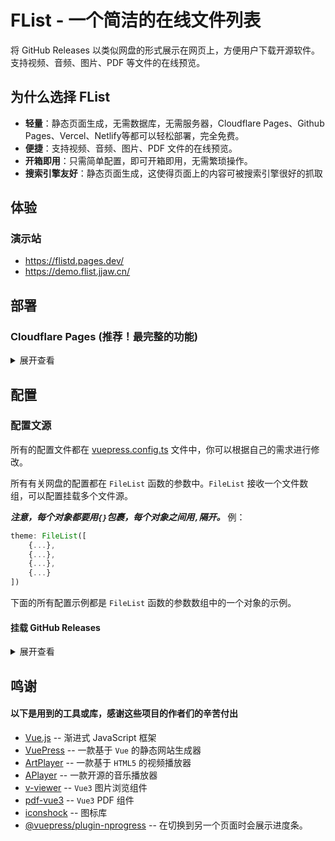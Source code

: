 # FList - 一个简洁的在线文件列表
将 GitHub Releases 以类似网盘的形式展示在网页上，方便用户下载开源软件。
支持视频、音频、图片、PDF 等文件的在线预览。

## 为什么选择 FList
- **轻量**：静态页面生成，无需数据库，无需服务器，Cloudflare Pages、Github Pages、Vercel、Netlify等都可以轻松部署，完全免费。
- **便捷**：支持视频、音频、图片、PDF 文件的在线预览。
- **开箱即用**：只需简单配置，即可开箱即用，无需繁琐操作。
- **搜索引擎友好**：静态页面生成，这使得页面上的内容可被搜索引擎很好的抓取

## 体验
### 演示站
- https://flistd.pages.dev/
- https://demo.flist.jjaw.cn/

## 部署
### Cloudflare Pages (推荐！最完整的功能)
<details>
<summary>展开查看</summary>

- Build command
``` shell
pnpm run build
```
- Build output directory
``` shell
.vuepress/dist
```

</details>


## 配置

### 配置文源
所有的配置文件都在 [vuepress.config.ts](vuepress.config.ts) 文件中，你可以根据自己的需求进行修改。


所有有关网盘的配置都在 ```FileList``` 函数的参数中。```FileList``` 接收一个文件数组，可以配置挂载多个文件源。


***注意，每个对象都要用```{}```包裹，每个对象之间用```,```隔开。*** 例：
``` typescript
theme: FileList([
    {...},
    {...},
    {...},
    {...}
])
```
下面的所有配置示例都是 ```FileList``` 函数的参数数组中的一个对象的示例。

#### 挂载 GitHub Releases

<details>
<summary>展开查看</summary>

将 ```jianjianai``` 的 ```FList``` 仓库挂载到根目录 ```/``` 下

- mountPath: 挂载路径,就是将文件源中的文件放到什么路径下
- analysis: 文件源分析器，这里使用的是 ```githubReleasesFilesAnalysis```，用于解析 GitHub Releases 中的文件
``` typescript
{
  mountPath:"/",
  analysis:githubReleasesFilesAnalysis({user:"jianjianai", repository:"FList"})
}
```
这样就把 ```jianjianai``` 的 ```FList``` 仓库挂载到了根目录 ```/``` 下了。但是如果直接从GitHub下载速度可能不佳。
并且由于跨域的原因，PDF，TXT，这些文件无法预览，只能下载。（视频图片音频可以预览）。建议配置下载代理。

如果你使用 ```Cloudflare Pages``` 则可以直接使用 ```cloudflarePagesDownProxy()``` 他会自动完成全部配置，
并且在开发阶段也有很好的预览体验。

- downProxy: 下载代理，设计上可以支持各种不太的代理，但是目前只有 ```cloudflarePagesDownProxy```。
``` typescript
{
  mountPath:"/",
  analysis:githubReleasesFilesAnalysis({user:"jianjianai", repository:"FList"}),
  downProxy:cloudflarePagesDownProxy(),
}
```

</details>



## 鸣谢
#### 以下是用到的工具或库，感谢这些项目的作者们的辛苦付出
- [Vue.js](https://github.com/vuepress/core) -- 渐进式 JavaScript 框架
- [VuePress](https://github.com/vuepress/core) -- 一款基于 `Vue` 的静态网站生成器
- [ArtPlayer](https://github.com/zhw2590582/ArtPlayer) -- 一款基于 `HTML5` 的视频播放器
- [APlayer](https://github.com/DIYgod/APlayer) -- 一款开源的音乐播放器
- [v-viewer](https://github.com/mirari/v-viewer) -- `Vue3` 图片浏览组件
- [pdf-vue3](https://github.com/hymhub/pdf-vue3) -- `Vue3` PDF 组件
- [iconshock](https://www.iconshock.com/) -- 图标库
- [@vuepress/plugin-nprogress](https://www.npmjs.com/package/@vuepress/plugin-nprogress) -- 在切换到另一个页面时会展示进度条。
